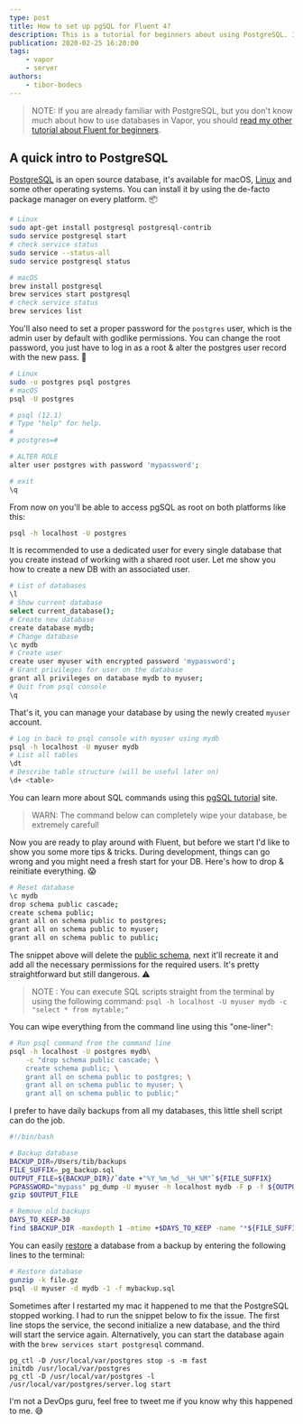 ```yaml
---
type: post
title: How to set up pgSQL for Fluent 4?
description: This is a tutorial for beginners about using PostgreSQL. I'll show you how to automatically backup and restore the database.
publication: 2020-02-25 16:20:00
tags: 
    - vapor
    - server
authors:
    - tibor-bodecs
---
```


> NOTE: If you are already familiar with PostgreSQL, but you don't know much about how to use databases in Vapor, you should [read my other tutorial about Fluent for beginners](https://theswiftdev.com/a-tutorial-for-beginners-about-the-fluent-postgresql-driver-in-vapor-4/).

## A quick intro to PostgreSQL

[PostgreSQL](https://www.postgresql.org/) is an open source database, it's available for macOS, [Linux](https://www.digitalocean.com/community/tutorials/how-to-install-and-use-postgresql-on-ubuntu-18-04) and some other operating systems. You can install it by using the de-facto package manager on every platform. 📦

```sh
# Linux
sudo apt-get install postgresql postgresql-contrib
sudo service postgresql start
# check service status
sudo service --status-all
sudo service postgresql status

# macOS
brew install postgresql
brew services start postgresql
# check service status
brew services list
```

You'll also need to set a proper password for the `postgres` user, which is the admin user by default with godlike permissions. You can change the root password, you just have to log in as a root & alter the postgres user record with the new pass. 🔑

```sh
# Linux
sudo -u postgres psql postgres
# macOS
psql -U postgres

# psql (12.1)
# Type "help" for help.
#
# postgres=#

# ALTER ROLE
alter user postgres with password 'mypassword';

# exit
\q
```

From now on you'll be able to access pgSQL as root on both platforms like this:

```sh
psql -h localhost -U postgres
```

It is recommended to use a dedicated user for every single database that you create instead of working with a shared root user. Let me show you how to create a new DB with an associated user.

```sh
# List of databases
\l
# Show current database
select current_database();
# Create new database
create database mydb;
# Change database
\c mydb
# Create user
create user myuser with encrypted password 'mypassword';
# Grant privileges for user on the database
grant all privileges on database mydb to myuser;
# Quit from psql console
\q
```

That's it, you can manage your database by using the newly created `myuser` account.

```sh
# Log in back to psql console with myuser using mydb
psql -h localhost -U myuser mydb
# List all tables
\dt
# Describe table structure (will be useful later on)
\d+ <table>
```

You can learn more about SQL commands using this [pgSQL tutorial](https://www.postgresqltutorial.com/) site.

> WARN: The command below can completely wipe your database, be extremely careful!

Now you are ready to play around with Fluent, but before we start I'd like to show you some more tips & tricks. During development, things can go wrong and you might need a fresh start for your DB. Here's how to drop & reinitiate everything. 😱

```sh
# Reset database
\c mydb
drop schema public cascade;
create schema public;
grant all on schema public to postgres;
grant all on schema public to myuser;
grant all on schema public to public;
```

The snippet above will delete the [public schema](https://www.postgresqltutorial.com/postgresql-schema/), next it'll recreate it and add all the necessary permissions for the required users. It's pretty straightforward but still dangerous. ⚠️

> NOTE : You can execute SQL scripts straight from the terminal by using the following command: `psql -h localhost -U myuser mydb -c "select * from mytable;"`

You can wipe everything from the command line using this "one-liner":

```sh 
# Run psql command from the command line
psql -h localhost -U postgres mydb\
    -c "drop schema public cascade; \
    create schema public; \
    grant all on schema public to postgres; \
    grant all on schema public to myuser; \
    grant all on schema public to public;"
```

I prefer to have daily backups from all my databases, this little shell script can do the job.

```sh
#!/bin/bash

# Backup database
BACKUP_DIR=/Users/tib/backups
FILE_SUFFIX=_pg_backup.sql
OUTPUT_FILE=${BACKUP_DIR}/`date +"%Y_%m_%d__%H_%M"`${FILE_SUFFIX}
PGPASSWORD="mypass" pg_dump -U myuser -h localhost mydb -F p -f ${OUTPUT_FILE}
gzip $OUTPUT_FILE

# Remove old backups
DAYS_TO_KEEP=30
find $BACKUP_DIR -maxdepth 1 -mtime +$DAYS_TO_KEEP -name "*${FILE_SUFFIX}.gz" -exec rm -rf '{}' ';'
```

You can easily [restore](https://stackoverflow.com/questions/2732474/restore-a-postgres-backup-file-using-the-command-line) a database from a backup by entering the following lines to the terminal:

```sh
# Restore database
gunzip -k file.gz
psql -U myuser -d mydb -1 -f mybackup.sql
```

Sometimes after I restarted my mac it happened to me that the PostgreSQL stopped working. I had to run the snippet below to fix the issue. The first line stops the service, the second initialize a new database, and the third will start the service again. Alternatively, you can start the database again with the `brew services start postgresql` command.

```
pg_ctl -D /usr/local/var/postgres stop -s -m fast
initdb /usr/local/var/postgres
pg_ctl -D /usr/local/var/postgres -l /usr/local/var/postgres/server.log start
```

I'm not a DevOps guru, feel free to tweet me if you know why this happened to me. 😅

